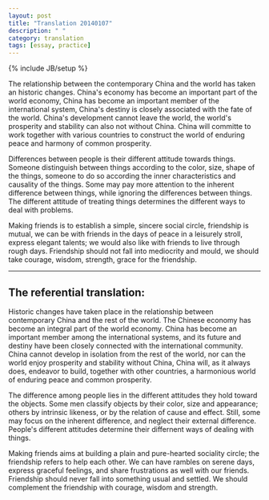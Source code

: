 ```yaml
---
layout: post
title: "Translation 20140107"
description: " "
category: translation
tags: [essay, practice]
---
```

{% include JB/setup %}

The relationship between the contemporary China and the world has taken an historic changes. China's economy has become an important part of the world economy, China has become an important member of the international system, China's destiny is closely associated with the fate of the world. 
China's development cannot leave the world, the world's prosperity and stability can also not without China. China will committe to work together with various countries to construct the world of enduring peace and harmony of common prosperity.

Differences between people is their different attitude towards things. Someone distinguish between things according to the color, size, shape of the things, someone to do so according the inner characteristics and causality of the things. Some may pay more attention to the inherent difference between things, while ignoring the differences between things. The different attitude of treating things determines the different ways to deal with problems.

Making friends is to establish a simple, sincere social circle, friendship is mutual, we can be with friends in the days of peace in a leisurely stroll, express elegant talents; we would also like with friends to live through  rough days. Friendship should not fall into mediocrity and mould, we should take courage, wisdom, strength, grace for the friendship.

---



The referential translation:
---

Historic changes have taken place in the relationship between contemporary China and the rest of the world. The Chinese economy has become an integral part of the world economy. China has become an important member among the international systems, and its future and destiny have been closely connected with the international community. China cannot develop in isolation from the rest of the world, nor can the world enjoy prosperity and stability without China, China will, as it always does, endeavor to build, together with other countries, a harmonious world of enduring peace and common prosperity.

The difference among people lies in the different attitudes they hold toward the objects. Some men classify objects by their color, size and appearance; others by intrinsic likeness, or by the relation of cause and effect. Still, some may focus on the inherent difference, and neglect their external difference. People's different attitudes determine their differnent ways of dealing with things.

Making friends aims at building a plain and pure-hearted sociality circle; the friendship refers to help each other. We can have rambles on serene days, express graceful feelings, and share frustrations as well with our friends. Friendship should never fall into something usual and settled. We should complement the friendship with courage, wisdom and strength.